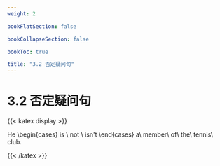 ```yaml
---
weight: 2

bookFlatSection: false

bookCollapseSection: false

bookToc: true

title: "3.2 否定疑问句"
---
```


# 3.2 否定疑问句

{{< katex display >}}

He \begin{cases}
is \ not  \\
isn't 
\end{cases} a\ member\ of\ the\ tennis\ club.

{{< /katex >}}
